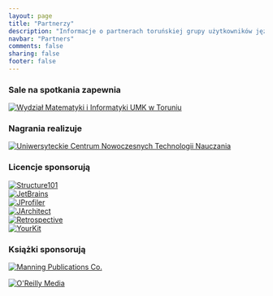 ```yaml
---
layout: page
title: "Partnerzy"
description: "Informacje o partnerach toruńskiej grupy użytkowników języka Java."
navbar: "Partners"
comments: false
sharing: false
footer: false
---
```

### Sale na spotkania zapewnia
<div>
  <a class="no-text-decoration" href="http://www.mat.umk.pl" target="_blank" title="Wydział Matematyki i Informatyki UMK w Toruniu">
    <img class="no-border" src="{{ root_url }}/images/partners/wmii-umk.png" alt="Wydział Matematyki i Informatyki UMK w Toruniu" />
  </a>
</div>

### Nagrania realizuje
<div>
  <a class="no-text-decoration" href="http://www.ucntn.umk.pl" target="_blank" title="Uniwersyteckie Centrum Nowoczesnych Technologii Nauczania">
    <img class="no-border" src="{{ root_url }}/images/partners/ucntn.png" alt="Uniwersyteckie Centrum Nowoczesnych Technologii Nauczania" />
  </a>
</div>

### Licencje sponsorują
<div class="row" style="margin-bottom: 10px;">
  <div class="col-tn-12 col-xs-6 col-sm-6 col-md-4">
    <a class="no-text-decoration" href="http://structure101.com" target="_blank" title="Structure101">
      <img class="no-border" src="{{ root_url }}/images/partners/structure101_2.png" alt="Structure101" />
    </a>
  </div>
  <div class="col-tn-12 col-xs-6 col-sm-6 col-md-4">
    <a class="no-text-decoration" href="http://jetbrains.com" target="_blank" title="JetBrains">
      <img class="no-border" src="{{ root_url }}/images/partners/jetbrains.png" alt="JetBrains" />
    </a>
  </div>
  <div class="col-tn-12 col-xs-6 col-sm-6 col-md-4">
    <a class="no-text-decoration" href="http://www.ej-technologies.com/products/jprofiler/overview.html" target="_blank" title="JProfiler">
      <img class="no-border" src="{{ root_url }}/images/partners/jprofiler.gif" alt="JProfiler" />
    </a>
  </div>
  <div class="col-tn-12 col-xs-6 col-sm-6 col-md-4">
    <a class="no-text-decoration" href="http://www.jarchitect.com" target="_blank" title="JArchitect">
      <img class="no-border" src="{{ root_url }}/images/partners/jarchitect.png" alt="JArchitect" />
    </a>
  </div>
  <div class="col-tn-12 col-xs-6 col-sm-6 col-md-4">
    <a class="no-text-decoration" href="http://www.retrospective.centeractive.com" target="_blank" title="Retrospective">
      <img class="no-border" src="{{ root_url }}/images/partners/retrospective.png" alt="Retrospective" />
    </a>
  </div>
  <div class="col-tn-12 col-xs-6 col-sm-6 col-md-4">
    <a class="no-text-decoration" href="http://www.yourkit.com" target="_blank" title="YourKit">
      <img class="no-border" src="{{ root_url }}/images/partners/yourkit.png" alt="YourKit" />
    </a>
  </div>
</div>

### Książki sponsorują
<div class="row">
  <div class="col-tn-12 col-xs-4 col-sm-3 col-md-3">
    <a class="no-text-decoration" href="http://www.manning.com" target="_blank" title="Manning Publications Co.">
      <img class="no-border" src="{{ root_url }}/images/partners/manning.jpg" alt="Manning Publications Co." style="margin-bottom: 15px;" />
    </a>
  </div>
  <div class="col-tn-12 col-xs-6 col-sm-4 col-md-4">
    <a class="no-text-decoration" href="http://oreilly.com" target="_blank" title="O'Reilly Media">
      <img class="no-border" src="{{ root_url }}/images/partners/oreilly.gif" alt="O'Reilly Media" />
    </a>
  </div>
</div>